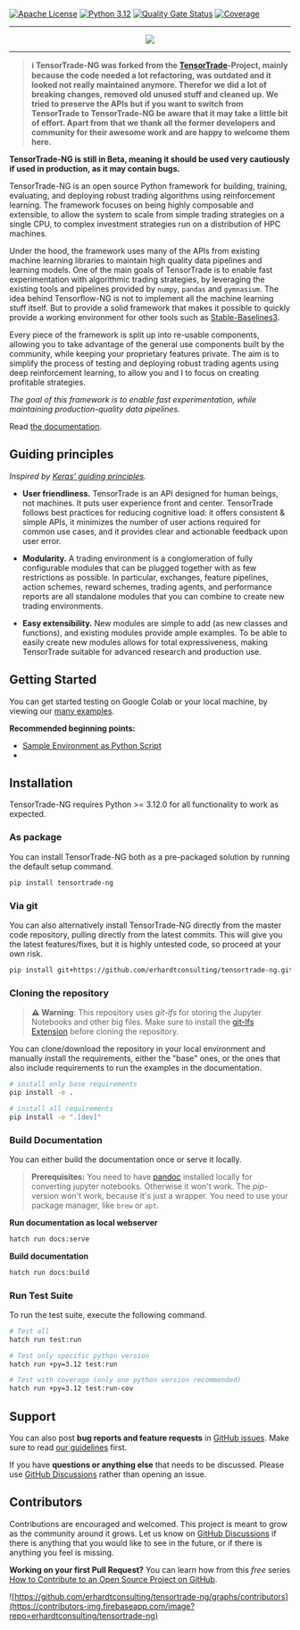 ﻿[![Apache License](https://img.shields.io/github/license/erhardtconsulting/tensortrade-ng.svg?color=brightgreen)](http://www.apache.org/licenses/LICENSE-2.0)
[![Python 3.12](https://img.shields.io/badge/python-3.12-blue.svg)](https://www.python.org/downloads/release/python-3120/)
[![Quality Gate Status](https://sonarcloud.io/api/project_badges/measure?project=erhardtconsulting_tensortrade-ng&metric=alert_status)](https://sonarcloud.io/summary/new_code?id=erhardtconsulting_tensortrade-ng)
[![Coverage](https://sonarcloud.io/api/project_badges/measure?project=erhardtconsulting_tensortrade-ng&metric=coverage)](https://sonarcloud.io/summary/new_code?id=erhardtconsulting_tensortrade-ng)

---

<div align="center">
  <img src="https://github.com/notadamking/tensortrade/blob/master/docs/source/_static/logo.jpg">
</div>

---

> **ℹ️ TensorTrade-NG was forked from the [TensorTrade](https://github.com/tensortrade-org/tensortrade)-Project, mainly because the code needed a lot refactoring, was outdated and it looked not really maintained anymore. Therefor we did a lot of breaking changes, removed old unused stuff and cleaned up. We tried to preserve the APIs but if you want to switch from TensorTrade to TensorTrade-NG be aware that it may take a little bit of effort. Apart from that we thank all the former developers and community for their awesome work and are happy to welcome them here.**

**TensorTrade-NG is still in Beta, meaning it should be used very cautiously if used in production, as it may contain bugs.**

TensorTrade-NG is an open source Python framework for building, training, evaluating, and deploying robust trading algorithms using reinforcement learning. The framework focuses on being highly composable and extensible, to allow the system to scale from simple trading strategies on a single CPU, to complex investment strategies run on a distribution of HPC machines.

Under the hood, the framework uses many of the APIs from existing machine learning libraries to maintain high quality data pipelines and learning models. One of the main goals of TensorTrade is to enable fast experimentation with algorithmic trading strategies, by leveraging the existing tools and pipelines provided by `numpy`, `pandas` and `gymnasium`. The idea behind Tensorflow-NG is not to implement all the machine learning stuff itself. But to provide a solid framework that makes it possible to quickly provide a working environment for other tools such as [Stable-Baselines3](https://stable-baselines3.readthedocs.io).

Every piece of the framework is split up into re-usable components, allowing you to take advantage of the general use components built by the community, while keeping your proprietary features private. The aim is to simplify the process of testing and deploying robust trading agents using deep reinforcement learning, to allow you and I to focus on creating profitable strategies.

_The goal of this framework is to enable fast experimentation, while maintaining production-quality data pipelines._

Read [the documentation](https://tensortrade-ng.io/).

## Guiding principles

_Inspired by [Keras' guiding principles](https://github.com/keras-team/keras)._

- **User friendliness.** TensorTrade is an API designed for human beings, not machines. It puts user experience front and center. TensorTrade follows best practices for reducing cognitive load: it offers consistent & simple APIs, it minimizes the number of user actions required for common use cases, and it provides clear and actionable feedback upon user error.

- **Modularity.** A trading environment is a conglomeration of fully configurable modules that can be plugged together with as few restrictions as possible. In particular, exchanges, feature pipelines, action schemes, reward schemes, trading agents, and performance reports are all standalone modules that you can combine to create new trading environments.

- **Easy extensibility.** New modules are simple to add (as new classes and functions), and existing modules provide ample examples. To be able to easily create new modules allows for total expressiveness, making TensorTrade suitable for advanced research and production use.

## Getting Started

You can get started testing on Google Colab or your local machine, by viewing our [many examples](https://github.com/erhardtconsulting/tensortrade-ng/tree/master/examples).

**Recommended beginning points:**

* [Sample Environment as Python Script](https://github.com/erhardtconsulting/tensortrade-ng/blob/main/examples/simple_training_environment.py)
* 

## Installation

TensorTrade-NG requires Python >= 3.12.0 for all functionality to work as expected.

### As package
You can install TensorTrade-NG both as a pre-packaged solution by running the default setup command.
```bash
pip install tensortrade-ng
```

### Via git
You can also alternatively install TensorTrade-NG directly from the master code repository, pulling directly from the latest commits. This will give you the latest features/fixes, but it is highly untested code, so proceed at your own risk.
```bash
pip install git+https://github.com/erhardtconsulting/tensortrade-ng.git
```

### Cloning the repository

> **⚠️ Warning**: This repository uses *git-lfs* for storing the Jupyter Notebooks and other big files. Make sure to install the [git-lfs Extension](https://git-lfs.com/) before cloning the repository.

You can clone/download the repository in your local environment and manually install the requirements, either the "base" ones, or the ones that also include requirements to run the examples in the documentation.

```bash
# install only base requirements
pip install -e .

# install all requirements
pip install -e ".[dev]"
```

### Build Documentation

You can either build the documentation once or serve it locally.

> **Prerequisites:** You need to have [pandoc](https://pandoc.org/installing.html) installed locally for converting jupyter notebooks. Otherwise it won't work. The *pip*-version won't work, because it's just a wrapper. You need to use your package manager, like `brew` or `apt`. 

**Run documentation as local webserver**

```bash
hatch run docs:serve
```

**Build documentation**

```bash
hatch run docs:build
```

### Run Test Suite

To run the test suite, execute the following command.

```bash
# Test all
hatch run test:run

# Test only specific python version
hatch run +py=3.12 test:run

# Test with coverage (only one python version recommended)
hatch run +py=3.12 test:run-cov
```

## Support

You can also post **bug reports and feature requests** in [GitHub issues](https://github.com/erhardtconsulting/tensortrade-ng/issues). Make sure to read [our guidelines](https://github.com/erhardtconsulting/tensortrade-ng/blob/master/CONTRIBUTING.md) first.

If you have **questions or anything else** that needs to be discussed. Please use [GitHub Discussions](https://github.com/erhardtconsulting/tensortrade-ng/discussions) rather than opening an issue.


## Contributors

Contributions are encouraged and welcomed. This project is meant to grow as the community around it grows. Let us know on [GitHub Discussions](https://github.com/erhardtconsulting/tensortrade-ng/discussions) if there is anything that you would like to see in the future, or if there is anything you feel is missing.

**Working on your first Pull Request?** You can learn how from this _free_ series [How to Contribute to an Open Source Project on GitHub](https://egghead.io/series/how-to-contribute-to-an-open-source-project-on-github).

![https://github.com/erhardtconsulting/tensortrade-ng/graphs/contributors](https://contributors-img.firebaseapp.com/image?repo=erhardtconsulting/tensortrade-ng)
